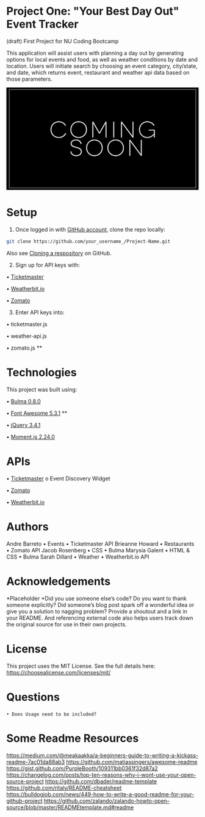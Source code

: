 # Project One: "Your Best Day Out" Event Tracker
(draft) First Project for NU Coding Bootcamp

This application will assist users with planning a day out by generating options for local events and food, as well as weather conditions by date and location. Users will initiate search by choosing an event category, city/state, and date, which returns event, restaurant and weather api data based on those parameters.


![event tracker screenshot](/images/readme/best-day-out.jpg)


# Setup

1) Once logged in with [GitHub account](https://github.login/), clone the repo locally:

```sh
git clone https://github.com/your_username_/Project-Name.git
```
  Also see [Cloning a respository](https://help.github.com/en/github/creating-cloning-and-archiving-repositories/cloning-a-repository) on GitHub.

2) Sign up for API keys with:

• [Ticketmaster](https://developer.ticketmaster.com/)

• [Weatherbit.io](https://www.weatherbit.io/)

• [Zomato](https://developers.zomato.com/api)


3) Enter API keys into:

• ticketmaster.js

• weather-api.js

• zomato.js **


# Technologies

This project was built using:

• [Bulma 0.8.0](https://bulma.io/)

• [Font Awesome 5.3.1](https://fontawesome.com/) **

• [jQuery 3.4.1](https://jquery.com/)

• [Moment.js 2.24.0](https://momentjs.com/)


# APIs

• [Ticketmaster](https://developer.ticketmaster.com/)
  o  Event Discovery Widget 

• [Zomato](https://developers.zomato.com/api)

• [Weatherbit.io](https://www.weatherbit.io/)


# Authors 

Andre Barreto • Events • Ticketmaster API
Brieanne Howard • Restaurants • Zomato API
Jacob Rosenberg • CSS • Bulma
Marysia Galent • HTML & CSS • Bulma
Sarah Dillard • Weather • Weatherbit.io API
    

# Acknowledgements
*Placeholder *Did you use someone else’s code? Do you want to thank someone explicitly? Did someone’s blog post spark off a wonderful idea or give you a solution to nagging problem? Provide a shoutout and a link in your README. And referencing external code also helps users track down the original source for use in their own projects.


# License

This project uses the MIT License. See the full details here: https://choosealicense.com/licenses/mit/ 


# Questions
    • Does Usage need to be included?


# Some Readme Resources
https://medium.com/@meakaakka/a-beginners-guide-to-writing-a-kickass-readme-7ac01da88ab3
https://github.com/matiassingers/awesome-readme
https://gist.github.com/PurpleBooth/109311bb0361f32d87a2
https://changelog.com/posts/top-ten-reasons-why-i-wont-use-your-open-source-project
https://github.com/dbader/readme-template
https://github.com/ritaly/README-cheatsheet
https://bulldogjob.com/news/449-how-to-write-a-good-readme-for-your-github-project
https://github.com/zalando/zalando-howto-open-source/blob/master/READMEtemplate.md#readme


